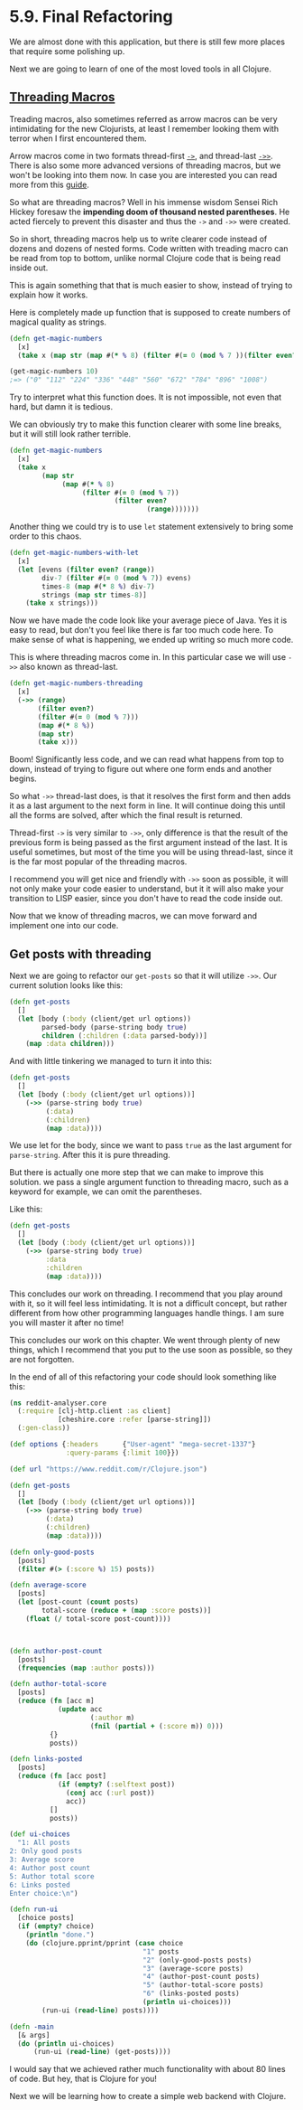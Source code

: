 # 5.9. Final Refactoring

We are almost done with this application,
but there is still few more places that require some polishing up.

Next we are going to learn of one of the most loved tools in all Clojure.

## [Threading Macros](https://clojure.org/guides/threading_macros)

Treading macros, also sometimes referred as arrow macros can be very intimidating for the new Clojurists,
at least I remember looking them with terror when I first encountered them.

Arrow macros come in two formats thread-first [`->`](https://clojuredocs.org/clojure.core/-%3E),
and thread-last [`->>`](https://clojuredocs.org/clojure.core/-%3E%3E).
There is also some more advanced versions of threading macros,
but we won't be looking into them now.
In case you are interested you can read more from this [guide](https://clojure.org/guides/threading_macros).

So what are threading macros?
Well in his immense wisdom Sensei Rich Hickey foresaw the __impending doom of thousand nested parentheses__.
He acted fiercely to prevent this disaster and thus the `->` and `->>` were created.

So in short,
threading macros help us to write clearer code instead of dozens and dozens of nested forms.
Code written with treading macro can be read from top to bottom,
unlike normal Clojure code that is being read inside out.

This is again something that that is much easier to show,
instead of trying to explain how it works.

Here is completely made up function that is supposed to create numbers of magical quality as strings.

```clojure
(defn get-magic-numbers
  [x]
  (take x (map str (map #(* % 8) (filter #(= 0 (mod % 7 ))(filter even? (range)))))))

(get-magic-numbers 10)
;=> ("0" "112" "224" "336" "448" "560" "672" "784" "896" "1008")
```

Try to interpret what this function does.
It is not impossible,
not even that hard,
but damn it is tedious.

We can obviously try to make this function clearer with some line breaks,
but it will still look rather terrible.

```clojure
(defn get-magic-numbers
  [x]
  (take x
        (map str
             (map #(* % 8)
                  (filter #(= 0 (mod % 7))
                          (filter even?
                                  (range)))))))
```

Another thing we could try is to use `let` statement extensively to bring some order to this chaos.

```clojure
(defn get-magic-numbers-with-let
  [x]
  (let [evens (filter even? (range))
        div-7 (filter #(= 0 (mod % 7)) evens)
        times-8 (map #(* 8 %) div-7)
        strings (map str times-8)]
    (take x strings)))
```

Now we have made the code look like your average piece of Java.
Yes it is easy to read,
but don't you feel like there is far too much code here.
To make sense of what is happening,
we ended up writing so much more code.

This is where threading macros come in.
In this particular case we will use `->>` also known as thread-last.

```clojure
(defn get-magic-numbers-threading
  [x]
  (->> (range)
       (filter even?)
       (filter #(= 0 (mod % 7)))
       (map #(* 8 %))
       (map str)
       (take x)))
```

Boom!
Significantly less code,
and we can read what happens from top to down,
instead of trying to figure out where one form ends and another begins.

So what `->>` thread-last does,
is that it resolves the first form and then adds it as a last argument to the next form in line.
It will continue doing this until all the forms are solved,
after which the final result is returned.

Thread-first `->` is very similar to `->>`,
only difference is that the result of the previous form is being passed as the first argument instead of the last.
It is useful sometimes,
but most of the time you will be using thread-last,
since it is the far most popular of the threading macros.

I recommend you will get nice and friendly with `->>` soon as possible,
it will not only make your code easier to understand,
but it it will also make your transition to LISP easier,
since you don't have to read the code inside out.

Now that we know of threading macros,
we can move forward and implement one into our code.

## Get posts with threading

Next we are going to refactor our `get-posts` so that it will utilize `->>`.
Our current solution looks like this:

```clojure
(defn get-posts
  []
  (let [body (:body (client/get url options))
        parsed-body (parse-string body true)
        children (:children (:data parsed-body))]
    (map :data children)))
```

And with little tinkering we managed to turn it into this:

```clojure
(defn get-posts
  []
  (let [body (:body (client/get url options))]
    (->> (parse-string body true)
         (:data)
         (:children)
         (map :data))))

```

We use let for the body,
since we want to pass `true` as the last argument for `parse-string`.
After this it is pure threading.

But there is actually one more step that we can make to improve this solution.
we pass a single argument function to threading macro,
such as a keyword for example,
we can omit the parentheses.

Like this:

```clojure
(defn get-posts
  []
  (let [body (:body (client/get url options))]
    (->> (parse-string body true)
         :data
         :children
         (map :data))))
```

This concludes our work on threading.
I recommend that you play around with it,
so it will feel less intimidating.
It is not a difficult concept,
but rather different from how other programming languages handle things.
I am sure you will master it after no time!

This concludes our work on this chapter.
We went through plenty of new things,
which I recommend that you put to the use soon as possible,
so they are not forgotten.

In the end of all of this refactoring your code should look something like this:

```clojure
(ns reddit-analyser.core
  (:require [clj-http.client :as client]
            [cheshire.core :refer [parse-string]])
  (:gen-class))

(def options {:headers      {"User-agent" "mega-secret-1337"}
              :query-params {:limit 100}})

(def url "https://www.reddit.com/r/Clojure.json")

(defn get-posts
  []
  (let [body (:body (client/get url options))]
    (->> (parse-string body true)
         (:data)
         (:children)
         (map :data))))

(defn only-good-posts
  [posts]
  (filter #(> (:score %) 15) posts))

(defn average-score
  [posts]
  (let [post-count (count posts)
        total-score (reduce + (map :score posts))]
    (float (/ total-score post-count))))



(defn author-post-count
  [posts]
  (frequencies (map :author posts)))

(defn author-total-score
  [posts]
  (reduce (fn [acc m]
            (update acc
                    (:author m)
                    (fnil (partial + (:score m)) 0)))
          {}
          posts))

(defn links-posted
  [posts]
  (reduce (fn [acc post]
            (if (empty? (:selftext post))
              (conj acc (:url post))
              acc))
          []
          posts))

(def ui-choices
  "1: All posts
2: Only good posts
3: Average score
4: Author post count
5: Author total score
6: Links posted
Enter choice:\n")

(defn run-ui
  [choice posts]
  (if (empty? choice)
    (println "done.")
    (do (clojure.pprint/pprint (case choice
                                 "1" posts
                                 "2" (only-good-posts posts)
                                 "3" (average-score posts)
                                 "4" (author-post-count posts)
                                 "5" (author-total-score posts)
                                 "6" (links-posted posts)
                                 (println ui-choices)))
        (run-ui (read-line) posts))))

(defn -main
  [& args]
  (do (println ui-choices)
      (run-ui (read-line) (get-posts))))
```

I would say that we achieved rather much functionality with about 80 lines of code.
But hey,
that is Clojure for you!

Next we will be learning how to create a simple web backend with Clojure.

